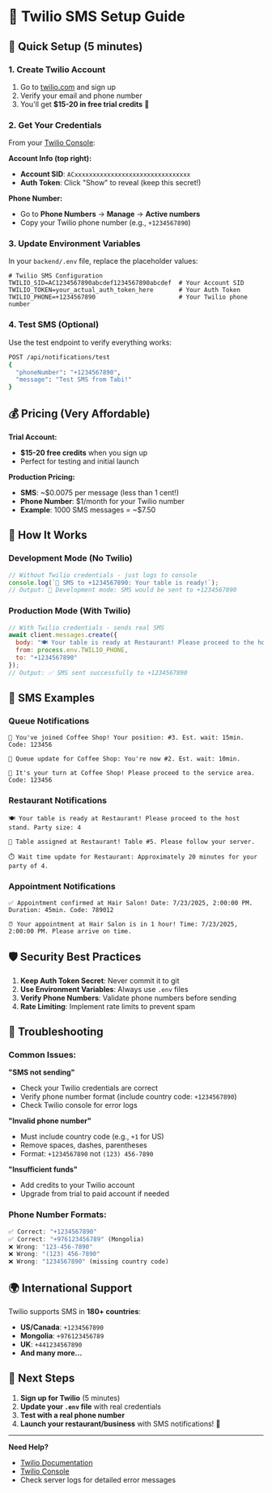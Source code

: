# 📱 Twilio SMS Setup Guide

## 🚀 Quick Setup (5 minutes)

### 1. Create Twilio Account
1. Go to [twilio.com](https://www.twilio.com) and sign up
2. Verify your email and phone number
3. You'll get **$15-20 in free trial credits** 🎉

### 2. Get Your Credentials
From your [Twilio Console](https://console.twilio.com):

**Account Info (top right):**
- **Account SID**: `ACxxxxxxxxxxxxxxxxxxxxxxxxxxxxxxxx`
- **Auth Token**: Click "Show" to reveal (keep this secret!)

**Phone Number:**
- Go to **Phone Numbers** → **Manage** → **Active numbers**
- Copy your Twilio phone number (e.g., `+1234567890`)

### 3. Update Environment Variables
In your `backend/.env` file, replace the placeholder values:

```env
# Twilio SMS Configuration
TWILIO_SID=AC1234567890abcdef1234567890abcdef  # Your Account SID
TWILIO_TOKEN=your_actual_auth_token_here       # Your Auth Token  
TWILIO_PHONE=+1234567890                       # Your Twilio phone number
```

### 4. Test SMS (Optional)
Use the test endpoint to verify everything works:

```bash
POST /api/notifications/test
{
  "phoneNumber": "+1234567890",
  "message": "Test SMS from Tabi!"
}
```

## 💰 Pricing (Very Affordable)

**Trial Account:**
- **$15-20 free credits** when you sign up
- Perfect for testing and initial launch

**Production Pricing:**
- **SMS**: ~$0.0075 per message (less than 1 cent!)
- **Phone Number**: $1/month for your Twilio number
- **Example**: 1000 SMS messages = ~$7.50

## 🔧 How It Works

### Development Mode (No Twilio)
```javascript
// Without Twilio credentials - just logs to console
console.log(`📱 SMS to +1234567890: Your table is ready!`);
// Output: 🔧 Development mode: SMS would be sent to +1234567890
```

### Production Mode (With Twilio)
```javascript
// With Twilio credentials - sends real SMS
await client.messages.create({
  body: "🍽️ Your table is ready at Restaurant! Please proceed to the host stand.",
  from: process.env.TWILIO_PHONE,
  to: "+1234567890"
});
// Output: ✅ SMS sent successfully to +1234567890
```

## 📱 SMS Examples

### Queue Notifications
```
🎯 You've joined Coffee Shop! Your position: #3. Est. wait: 15min. Code: 123456

📍 Queue update for Coffee Shop: You're now #2. Est. wait: 10min.

🔔 It's your turn at Coffee Shop! Please proceed to the service area. Code: 123456
```

### Restaurant Notifications
```
🍽️ Your table is ready at Restaurant! Please proceed to the host stand. Party size: 4

📍 Table assigned at Restaurant! Table #5. Please follow your server.

⏱️ Wait time update for Restaurant: Approximately 20 minutes for your party of 4.
```

### Appointment Notifications
```
✅ Appointment confirmed at Hair Salon! Date: 7/23/2025, 2:00:00 PM. Duration: 45min. Code: 789012

⏰ Your appointment at Hair Salon is in 1 hour! Time: 7/23/2025, 2:00:00 PM. Please arrive on time.
```

## 🛡️ Security Best Practices

1. **Keep Auth Token Secret**: Never commit it to git
2. **Use Environment Variables**: Always use `.env` files
3. **Verify Phone Numbers**: Validate phone numbers before sending
4. **Rate Limiting**: Implement rate limits to prevent spam

## 🚨 Troubleshooting

### Common Issues:

**"SMS not sending"**
- Check your Twilio credentials are correct
- Verify phone number format (include country code: `+1234567890`)
- Check Twilio console for error logs

**"Invalid phone number"**
- Must include country code (e.g., `+1` for US)
- Remove spaces, dashes, parentheses
- Format: `+1234567890` not `(123) 456-7890`

**"Insufficient funds"**
- Add credits to your Twilio account
- Upgrade from trial to paid account if needed

### Phone Number Formats:
```javascript
✅ Correct: "+1234567890"
✅ Correct: "+976123456789" (Mongolia)
❌ Wrong: "123-456-7890"
❌ Wrong: "(123) 456-7890"
❌ Wrong: "1234567890" (missing country code)
```

## 🌍 International Support

Twilio supports SMS in **180+ countries**:
- **US/Canada**: `+1234567890`
- **Mongolia**: `+976123456789`
- **UK**: `+441234567890`
- **And many more...**

## 🎯 Next Steps

1. **Sign up for Twilio** (5 minutes)
2. **Update your `.env` file** with real credentials
3. **Test with a real phone number**
4. **Launch your restaurant/business** with SMS notifications! 🚀

---

**Need Help?** 
- [Twilio Documentation](https://www.twilio.com/docs/sms)
- [Twilio Console](https://console.twilio.com)
- Check server logs for detailed error messages
